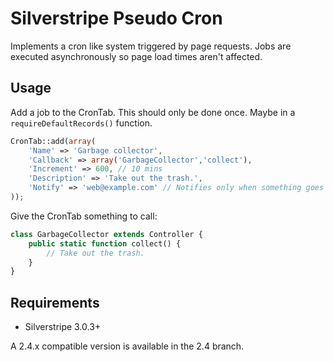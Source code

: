 Silverstripe Pseudo Cron
========================

Implements a cron like system triggered by page requests. Jobs are executed asynchronously so page load times aren't affected.

Usage
-----

Add a job to the CronTab. This should only be done once. Maybe in a `requireDefaultRecords()` function.

```php
CronTab::add(array(
	'Name' => 'Garbage collector',
	'Callback' => array('GarbageCollector','collect'),
	'Increment' => 600, // 10 mins
	'Description' => 'Take out the trash.',
	'Notify' => 'web@example.com' // Notifies only when something goes wrong.
));
```

Give the CronTab something to call:

```php
class GarbageCollector extends Controller {
	public static function collect() {
		// Take out the trash.
	}
}
```

Requirements
------------

* Silverstripe 3.0.3+

A 2.4.x compatible version is available in the 2.4 branch.
